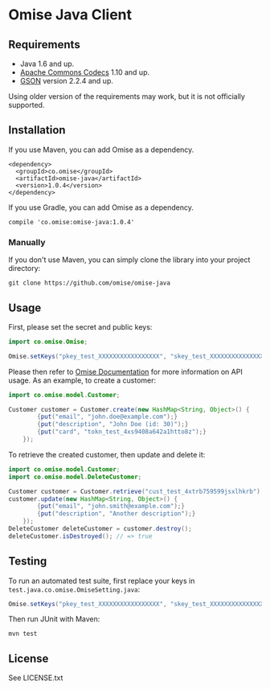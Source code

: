 # Omise Java Client

## Requirements

* Java 1.6 and up.
* [Apache Commons Codecs](http://commons.apache.org/proper/commons-codec/) 1.10 and up.
* [GSON](https://code.google.com/p/google-gson/) version 2.2.4 and up.

Using older version of the requirements may work, but it is not officially supported.

## Installation

If you use Maven, you can add Omise as a dependency.

```
<dependency>
  <groupId>co.omise</groupId>
  <artifactId>omise-java</artifactId>
  <version>1.0.4</version>
</dependency>
```

If you use Gradle, you can add Omise as a dependency.

```
compile 'co.omise:omise-java:1.0.4'
```

### Manually

If you don't use Maven, you can simply clone the library into your project directory:

```
git clone https://github.com/omise/omise-java
```

## Usage

First, please set the secret and public keys:

```java
import co.omise.Omise;

Omise.setKeys("pkey_test_XXXXXXXXXXXXXXXXX", "skey_test_XXXXXXXXXXXXXXXXX");
```

Please then refer to [Omise Documentation](https://docs.omise.co/) for more information on API usage. As an example, to create a customer:

```java
import co.omise.model.Customer;

Customer customer = Customer.create(new HashMap<String, Object>() {
        {put("email", "john.doe@example.com");}
        {put("description", "John Doe (id: 30)");}
        {put("card", "tokn_test_4xs9408a642a1htto8z");}
    });
```

To retrieve the created customer, then update and delete it:

```java
import co.omise.model.Customer;
import co.omise.model.DeleteCustomer;

Customer customer = Customer.retrieve("cust_test_4xtrb759599jsxlhkrb");
customer.update(new HashMap<String, Object>() {
        {put("email", "john.smith@example.com");}
        {put("description", "Another description");}
    });
DeleteCustomer deleteCustomer = customer.destroy();
deleteCustomer.isDestroyed(); // => true
```

## Testing

To run an automated test suite, first replace your keys in `test.java.co.omise.OmiseSetting.java`:

```java
Omise.setKeys("pkey_test_XXXXXXXXXXXXXXXXX", "skey_test_XXXXXXXXXXXXXXXXX");
```

Then run JUnit with Maven:

```
mvn test
```

## License

See LICENSE.txt

